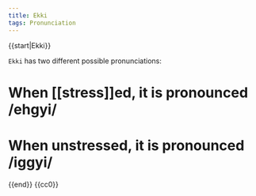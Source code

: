 ```yaml
---
title: Ekki
tags: Pronunciation
---
```


{{start|Ekki}}
<level b1/>

`Ekki` has two different possible pronunciations:

# When [[stress]]ed, it is pronounced /ehgyi/
# When unstressed, it is pronounced /iggyi/



{{end}}
<noinclude>{{cc0}}</noinclude>
